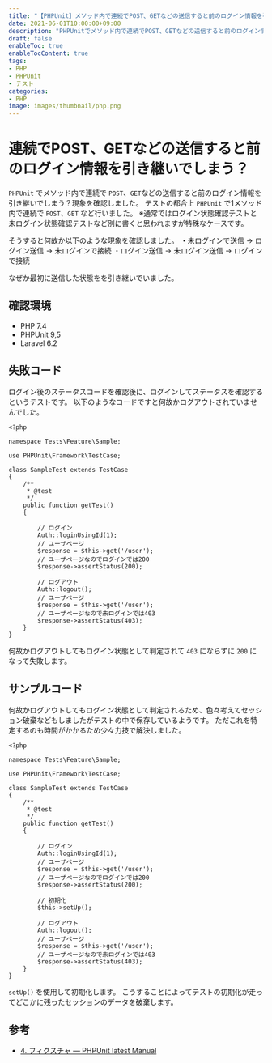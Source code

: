 ```yaml
---
title: "【PHPUnit】メソッド内で連続でPOST、GETなどの送信すると前のログイン情報を引き継いでしまう？"
date: 2021-06-01T10:00:00+09:00
description: "PHPUnitでメソッド内で連続でPOST、GETなどの送信すると前のログイン情報を引き継いでしまう？現象を確認しました。"
draft: false
enableToc: true
enableTocContent: true
tags: 
- PHP
- PHPUnit
- テスト
categories: 
- PHP
image: images/thumbnail/php.png
---
```


# 連続でPOST、GETなどの送信すると前のログイン情報を引き継いでしまう？
`PHPUnit` でメソッド内で連続で `POST`、`GET`などの送信すると前のログイン情報を引き継いでしまう？現象を確認しました。
テストの都合上 `PHPUnit` で1メソッド内で連続で `POST`、`GET` など行いました。
※通常ではログイン状態確認テストと未ログイン状態確認テストなど別に書くと思われますが特殊なケースです。

そうすると何故か以下のような現象を確認しました。
・未ログインで送信 → ログイン送信 → 未ログインで接続
・ログイン送信 → 未ログイン送信 → ログインで接続

なぜか最初に送信した状態をを引き継いでいました。

## 確認環境
* PHP 7.4
* PHPUnit 9,5
* Laravel 6.2

## 失敗コード
ログイン後のステータスコードを確認後に、ログインしてステータスを確認するというテストです。
以下のようなコードですと何故かログアウトされていませんでした。

``` php:Tests\Feature\Sample\SampleTest.php
<?php 

namespace Tests\Feature\Sample;

use PHPUnit\Framework\TestCase;

class SampleTest extends TestCase
{
    /**
     * @test
     */
    public function getTest()
    {
        
        // ログイン
        Auth::loginUsingId(1);
        // ユーザページ
        $response = $this->get('/user');
        // ユーザページなのでログインでは200
        $response->assertStatus(200);

        // ログアウト
        Auth::logout();
        // ユーザページ
        $response = $this->get('/user');
        // ユーザページなので未ログインでは403
        $response->assertStatus(403);
    }
}
```
何故かログアウトしてもログイン状態として判定されて `403` にならずに `200` になって失敗します。

## サンプルコード
何故かログアウトしてもログイン状態として判定されるため、色々考えてセッション破棄などもしましたがテストの中で保存しているようです。
ただこれを特定するのも時間がかかるため少々力技で解決しました。

``` php:Tests\Feature\Sample\SampleTest.php
<?php 

namespace Tests\Feature\Sample;

use PHPUnit\Framework\TestCase;

class SampleTest extends TestCase
{
    /**
     * @test
     */
    public function getTest()
    {
        
        // ログイン
        Auth::loginUsingId(1);
        // ユーザページ
        $response = $this->get('/user');
        // ユーザページなのでログインでは200
        $response->assertStatus(200);

        // 初期化
        $this->setUp();

        // ログアウト
        Auth::logout();
        // ユーザページ
        $response = $this->get('/user');
        // ユーザページなので未ログインでは403
        $response->assertStatus(403);
    }
}
```

`setUp()` を使用して初期化します。
こうすることによってテストの初期化が走ってどこかに残ったセッションのデータを破棄します。

## 参考
* <a href="https://phpunit.readthedocs.io/ja/latest/fixtures.html#teardown-setup" target="_blank" rel="nofollow noopener">4. フィクスチャ &mdash; PHPUnit latest Manual</a>